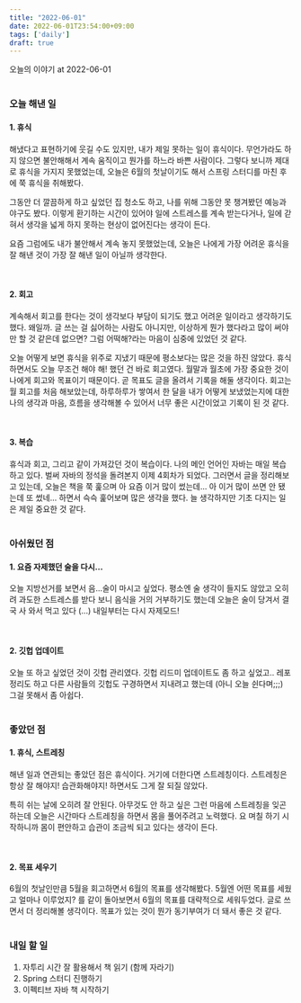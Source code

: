 ```yaml
---
title: "2022-06-01"
date: 2022-06-01T23:54:00+09:00
tags: ['daily']
draft: true
---
```

오늘의 이야기 at 2022-06-01
<!--more--> 

#
### 오늘 해낸 일
#### 1. 휴식
해냈다고 표현하기에 웃길 수도 있지만, 내가 제일 못하는 일이 휴식이다. 
무언가라도 하지 않으면 불안해해서 계속 움직이고 뭔가를 하느라 바쁜 사람이다. 
그렇다 보니까 제대로 휴식을 가지지 못했었는데, 오늘은 6월의 첫날이기도 해서 스프링 스터디를 마친 후에 쭉 휴식을 취해봤다.

그동안 더 깔끔하게 하고 싶었던 집 청소도 하고, 나를 위해 그동안 못 챙겨봤던 예능과 야구도 봤다. 
이렇게 환기하는 시간이 있어야 일에 스트레스를 계속 받는다거나, 일에 갇혀서 생각을 넓게 하지 못하는 현상이 없어진다는 생각이 든다. 

요즘 그럼에도 내가 불안해서 계속 놓지 못했었는데, 오늘은 나에게 가장 어려운 휴식을 잘 해낸 것이 가장 잘 해낸 일이 아닐까 생각한다.

<br/>

#### 2. 회고
계속해서 회고를 한다는 것이 생각보다 부담이 되기도 했고 어려운 일이라고 생각하기도 했다. 
왜일까. 글 쓰는 걸 싫어하는 사람도 아니지만, 이상하게 뭔가 했다라고 많이 써야만 할 것 같은데 없으면? 그럼 어떡해?라는 마음이 심중에 있었던 것 같다. 

오늘 어떻게 보면 휴식을 위주로 지냈기 때문에 평소보다는 많은 것을 하진 않았다. 
휴식하면서도 오늘 무조건 해야 해! 했던 건 바로 회고였다. 
월말과 월초에 가장 중요한 것이 나에게 회고와 목표이기 때문이다. 
곧 목표도 글을 올려서 기록을 해둘 생각이다. 
회고는 월 회고를 처음 해보았는데, 하루하루가 쌓여서 한 달을 내가 어떻게 보냈었는지에 대한 나의 생각과 마음, 흐름을 생각해볼 수 있어서 너무 좋은 시간이었고 기록이 된 것 같다.

<br/>

#### 3. 복습
휴식과 회고, 그리고 같이 가져갔던 것이 복습이다. 
나의 메인 언어인 자바는 매일 복습하고 있다. 
벌써 자바의 정석을 돌려본지 이제 4회차가 되었다. 
그러면서 글을 정리해보고 있는데, 오늘은 책을 쭉 훑으며 아 요즘 이거 많이 썼는데... 아 이거 많이 쓰면 안 됐는데 또 썼네... 하면서 슥슥 훑어보며 많은 생각을 했다. 
늘 생각하지만 기초 다지는 일은 제일 중요한 것 같다.


#
### 아쉬웠던 점
#### 1. 요즘 자제했던 술을 다시...
오늘 지방선거를 보면서 음...술이 마시고 싶었다. 
평소엔 술 생각이 들지도 않았고 오히려 과도한 스트레스를 받다 보니 음식을 거의 거부하기도 했는데 오늘은 술이 당겨서 결국 사 와서 먹고 있다 (...) 
내일부터는 다시 자제모드!

<br/>

#### 2. 깃헙 업데이트
오늘 또 하고 싶었던 것이 깃헙 관리였다. 
깃헙 리드미 업데이트도 좀 하고 싶었고.. 
레포 정리도 하고 다른 사람들의 깃헙도 구경하면서 지내려고 했는데 (아니 오늘 쉰다며;;;) 
그걸 못해서 좀 아쉽다.


#
### 좋았던 점
#### 1. 휴식, 스트레칭
해낸 일과 연관되는 좋았던 점은 휴식이다. 
거기에 더한다면 스트레칭이다. 
스트레칭은 항상 잘 해야지! 습관화해야지! 하면서도 그게 잘 되질 않았다. 

특히 쉬는 날에 오히려 잘 안된다. 
아무것도 안 하고 싶은 그런 마음에 스트레칭을 잊곤 하는데 오늘은 시간마다 스트레칭을 하면서 몸을 풀어주려고 노력했다. 
요 며칠 하기 시작하니까 몸이 편안하고 습관이 조금씩 되고 있다는 생각이 든다.

<br/>

#### 2. 목표 세우기
6월의 첫날인만큼 5월을 회고하면서 6월의 목표를 생각해봤다. 
5월엔 어떤 목표를 세웠고 얼마나 이루었지? 를 같이 돌아보면서 6월의 목표를 대략적으로 세워두었다. 
글로 쓰면서 더 정리해볼 생각이다. 
목표가 있는 것이 뭔가 동기부여가 더 돼서 좋은 것 같다.


#
### 내일 할 일
1. 자투리 시간 잘 활용해서 책 읽기 (함께 자라기)
2. Spring 스터디 진행하기
3. 이펙티브 자바 책 시작하기